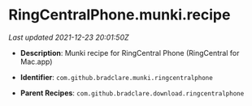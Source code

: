 # RingCentralPhone.munki.recipe

_Last updated 2021-12-23 20:01:50Z_

- **Description**: Munki recipe for RingCentral Phone (RingCentral for Mac.app)

- **Identifier**: `com.github.bradclare.munki.ringcentralphone`

- **Parent Recipes**: `com.github.bradclare.download.ringcentralphone`
